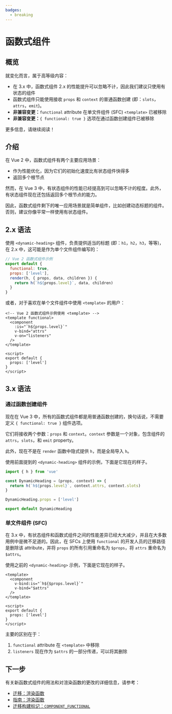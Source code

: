 ```yaml
---
badges:
  - breaking
---
```


# 函数式组件 <MigrationBadges :badges="$frontmatter.badges" />

## 概览

就变化而言，属于高等级内容：

- 在 3.x 中，函数式组件 2.x 的性能提升可以忽略不计，因此我们建议只使用有状态的组件
- 函数式组件只能使用接收 `props` 和 `context` 的普通函数创建 (即：`slots`，`attrs`，`emit`)。
- **非兼容变更：**`functional` attribute 在单文件组件 (SFC) `<template>` 已被移除
- **非兼容变更：**`{ functional: true }` 选项在通过函数创建组件已被移除

更多信息，请继续阅读！

## 介绍

在 Vue 2 中，函数式组件有两个主要应用场景：

- 作为性能优化，因为它们的初始化速度比有状态组件快得多
- 返回多个根节点

然而，在 Vue 3 中，有状态组件的性能已经提高到可以忽略不计的程度。此外，有状态组件现在还包括返回多个根节点的能力。

因此，函数式组件剩下的唯一应用场景就是简单组件，比如创建动态标题的组件。否则，建议你像平常一样使用有状态组件。

## 2.x 语法

使用 `<dynamic-heading>` 组件，负责提供适当的标题 (即：`h1`，`h2`，`h3`，等等)，在 2.x 中，这可能是作为单个文件组件编写的：

```js
// Vue 2 函数式组件示例
export default {
  functional: true,
  props: ['level'],
  render(h, { props, data, children }) {
    return h(`h${props.level}`, data, children)
  }
}
```

或者，对于喜欢在单个文件组件中使用 `<template>` 的用户：

```vue
<!-- Vue 2 函数式组件示例使用 <template> -->
<template functional>
  <component
    :is="`h${props.level}`"
    v-bind="attrs"
    v-on="listeners"
  />
</template>

<script>
export default {
  props: ['level']
}
</script>
```

## 3.x 语法

### 通过函数创建组件

现在在 Vue 3 中，所有的函数式组件都是用普通函数创建的，换句话说，不需要定义 `{ functional: true }` 组件选项。

它们将接收两个参数：`props` 和 `context`。`context` 参数是一个对象，包含组件的 `attrs`，`slots`，和 `emit` property。

此外，现在不是在 `render` 函数中隐式提供 `h`，而是全局导入 `h`。

使用前面提到的 `<dynamic-heading>` 组件的示例，下面是它现在的样子。

```js
import { h } from 'vue'

const DynamicHeading = (props, context) => {
  return h(`h${props.level}`, context.attrs, context.slots)
}

DynamicHeading.props = ['level']

export default DynamicHeading
```

### 单文件组件 (SFC)

在 3.x 中，有状态组件和函数式组件之间的性能差异已经大大减少，并且在大多数用例中是微不足道的。因此，在 SFCs 上使用 `functional` 的开发人员的迁移路径是删除该 attribute，并将 `props` 的所有引用重命名为 `$props`，将 `attrs` 重命名为 `$attrs`。

使用之前的 `<dynamic-heading>` 示例，下面是它现在的样子。

```vue{1,3,4}
<template>
  <component
    v-bind:is="`h${$props.level}`"
    v-bind="$attrs"
  />
</template>

<script>
export default {
  props: ['level']
}
</script>
```

主要的区别在于：

1. `functional` attribute 在 `<template>` 中移除
2. `listeners` 现在作为 `$attrs` 的一部分传递，可以将其删除

## 下一步

有关新函数式组件的用法和对渲染函数的更改的详细信息，请参考：

- [迁移：渲染函数](/guide/migration/render-function-api.html)
- [指南：渲染函数](/guide/render-function.html)
- [迁移构建标记：`COMPONENT_FUNCTIONAL`](migration-build.html#compat-configuration)
